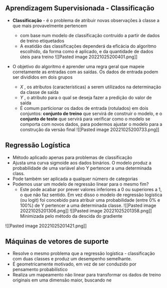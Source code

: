 ## Aprendizagem Supervisionada - Classificação
- **Classificação** - é o problema de atribuir novas observações à classe a que mais provavelmente pertencem 
	- com base num modelo de classificação contruído a partir de dados de treino etiquetados
	- A exatidão das classificações dependerá da eficácia do algoritmo escolhido, da forma como é aplicado, e da quantidade de dados úteis para treino
![[Pasted image 20221025200401.png]]

- O objetivo do algoritmo é aprender uma regra geral que mapeie corretamente as entradas com as saídas. Os dados de entrada podem ser divididos em dois grupos
	- *X* , os atributos (características) a serem utilizados na determinação da classe de saída
	- *Y* , o atributo para o qual se deseja fazer a predição do valor de saída
	- É comum particionar os dados de entrada (rotulados) em dois conjuntos: **conjunto de treino** que servirá de construir o modelo, e o **conjunto de teste** que servirá para verificar como o modelo se comporta com novos dados, para podermos ajustar o modelo para a construção da versão final
![[Pasted image 20221025200733.png]]


## Regressão Logística

- Método aplicado apenas para problemas de classificação
- Ajusta uma curva sigmoide aos dados binários. O modelo produz a probabilidade de uma variável alvo Y pertencer a uma determinada class.
- Pode também ser aplicada a qualquer número de categorias
- Podemos usar um modelo de regressão linear para o mesmo fim?
	- Este pode acabar por prever valores inferiores a 0 ou superiores a 1, o que não faz sentido. Em vez disso o modelo de regressão logística (ou logit) foi concebido para atribuir uma probabilidade (entre 0% e 100%) de Y pertencer a uma determinada classe.
![[Pasted image 20221025201306.png]]
![[Pasted image 20221025201358.png]]
Minimizada pelo método da descida do gradiente

![[Pasted image 20221025201421.png]]

## Máquinas de vetores de suporte
- Resolve o mesmo problema que a regressão logística - classificação com duas classes e produz um desempenho semelhante.
- É geometricamente motivado, em vez de ser conduzido por pensamento probabilístico
- Realiza um mapeamento não linear para transformar os dados de treino originais em uma dimensão maior, buscando ne
